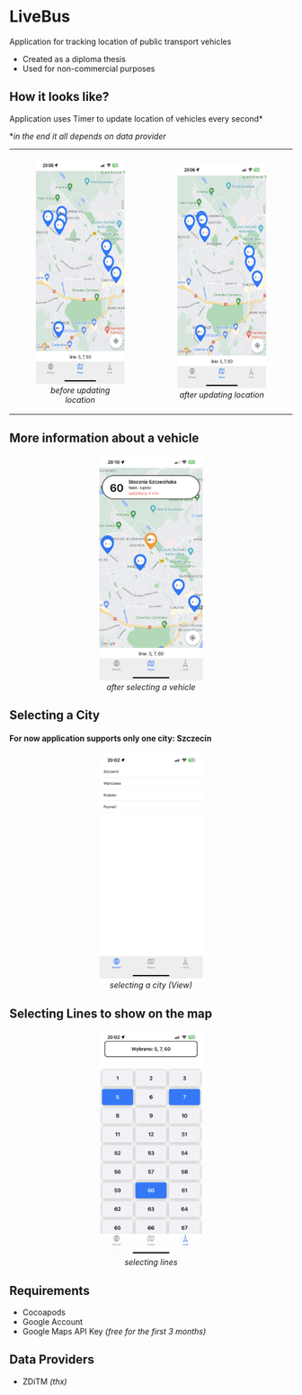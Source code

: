 # LiveBus

Application for tracking location of public transport vehicles 

<ul>
<li>Created as a diploma thesis</li>
<li>Used for non-commercial purposes</li>
</ul>

## How it looks like?

Application uses Timer to update location of vehicles every second\*

<p>*<cite>in the end it all depends on data provider</cite></p>

<table style="margin-left:auto; margin-right:auto">
<tr>
<td>
 <figure align="center">
  <img src="showcase/before.PNG" height="400" alt="before"/><br>
  <figcaption><cite>before updating location</cite></figcaption>
</figure>
 </td>
<td> 
<figure align="center">
  <img src="showcase/after.PNG" height="400" alt="after"/><br>
  <figcaption><cite>after updating location</cite></figcaption>
</figure>
 </td>
</tr></table>

## More information about a vehicle

<figure align="center">
  <img src="showcase/selected.PNG" height="400" alt="selecting a vehicle"/>
  <figcaption><cite>after selecting a vehicle</cite></figcaption>
</figure>

## Selecting a City

#### For now application supports only one city: Szczecin

 <figure align="center">
  <img src="showcase/cities.PNG" height="400" alt="before"/>
  <figcaption><cite>selecting a city (View)</cite></figcaption>
</figure>

## Selecting Lines to show on the map

 <figure align="center">
  <img src="showcase/list.PNG" height="400" alt="before"/>
  <figcaption><cite>selecting lines</cite></figcaption>
</figure>

## Requirements

<ul>
<li>Cocoapods</li>
<li>Google Account</li>
<li>Google Maps API Key <cite>(free for the first 3 months)</cite></li>
</ul>

## Data Providers

<ul>
<li>ZDiTM <cite>(thx)</cite</li>
</ul>
